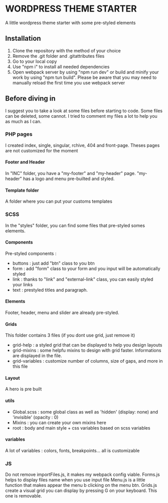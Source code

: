 # WORDPRESS THEME STARTER
A little wordpress theme starter with some pre-styled elements

## Installation
1. Clone the repository with the method of your choice
2. Remove the .git folder and .gitattributes files
3. Go to your local copy
4. Use "npm i" to install all needed dependencies
5. Open webpack server by using "npm run dev" or build and minify your work by using "npm tun build". Please be aware that you may need to manually reload the first time you use webpack server

## Before diving in
I suggest you to take a look at some files before starting to code.
Some files can be deleted, some cannot. I tried to comment my files a lot to help you as much as I can.

### PHP pages
I created index, single, singular, rchive, 404 and front-page. Theses pages are not customized for the moment

#### Footer and Header
In "INC" folder, you have a "my-footer" and "my-header" page. "my-header" has a logo and menu pre-builted and styled.

#### Template folder
A folder where you can put your customs templates

### SCSS
In the "styles" folder, you can find some files that pre-styled somes elements.

#### Components
Pre-styled components : 
- buttons : just add "btn" class to you btn
- form : add "form" class to your form and you input will be automatically styled
- link : thanks to "link" and "external-link" class, you can easily styled your links
- text : prestyled titles and paragraph.

#### Elements
Footer, header, menu and slider are already pre-styled.

#### Grids
This folder contains 3 files (if you dont use grid, just remove it)
- grid-help : a styled grid that can be displayed to help you design layouts
- grid-mixins : some helpfu mixins to design with grid faster. Informations are displayed in the file.
- grid-variables : customize number of columns, size of gaps, and more in this file

#### Layout
A hero is pre built

#### utils
- Global.scss : some global class as well as 'hidden' (display: none) and 'invisible' (opacity : 0)
- Mixins : you can create your own mixins here
- root : body and main style + css variables based on scss variables

#### variables
A lot of variables : colors, fonts, breakpoints... all is customizable

### JS
Do not remove importFiles.js, it makes my webpack config viable.
Forms.js helps to display files name when you use input file
Menu.js is a little function that makes appear the menu b clicking on the menu btn.
Grids.js create a visual grid you can display by pressing G on your keyboard. This one is removable.
